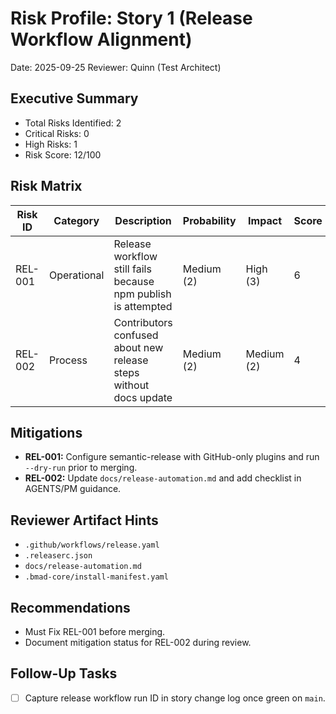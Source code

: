 # Risk Profile: Story 1 (Release Workflow Alignment)

Date: 2025-09-25
Reviewer: Quinn (Test Architect)

## Executive Summary

- Total Risks Identified: 2
- Critical Risks: 0
- High Risks: 1
- Risk Score: 12/100

## Risk Matrix

| Risk ID | Category    | Description                                                      | Probability | Impact | Score | Priority |
| ------- | ----------- | ---------------------------------------------------------------- | ----------- | ------ | ----- | -------- |
| REL-001 | Operational | Release workflow still fails because npm publish is attempted    | Medium (2)  | High (3) | 6   | High     |
| REL-002 | Process     | Contributors confused about new release steps without docs update | Medium (2)  | Medium (2) | 4 | Medium   |

## Mitigations

- **REL-001:** Configure semantic-release with GitHub-only plugins and run `--dry-run` prior to merging.
- **REL-002:** Update `docs/release-automation.md` and add checklist in AGENTS/PM guidance.

## Reviewer Artifact Hints

- `.github/workflows/release.yaml`
- `.releaserc.json`
- `docs/release-automation.md`
- `.bmad-core/install-manifest.yaml`

## Recommendations

- Must Fix REL-001 before merging.
- Document mitigation status for REL-002 during review.

## Follow-Up Tasks

- [ ] Capture release workflow run ID in story change log once green on `main`.

